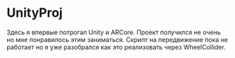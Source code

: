 # UnityProj
Здесь я впервые потрогал Unity и ARCore. Проект получился не очень но мне понравилось этим заниматься.
Скрипт на передвижение пока не работает но я уже разобрался как это реализовать через WheelCollider.
